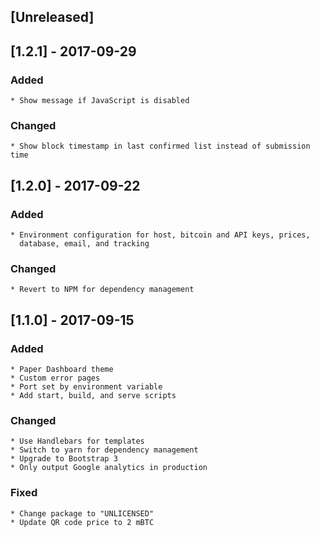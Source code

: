 ## [Unreleased]

## [1.2.1] - 2017-09-29

### Added
    * Show message if JavaScript is disabled

### Changed
    * Show block timestamp in last confirmed list instead of submission time

## [1.2.0] - 2017-09-22

### Added
    * Environment configuration for host, bitcoin and API keys, prices,
      database, email, and tracking

### Changed
    * Revert to NPM for dependency management

## [1.1.0] - 2017-09-15

### Added
    * Paper Dashboard theme
    * Custom error pages
    * Port set by environment variable
    * Add start, build, and serve scripts

### Changed
    * Use Handlebars for templates
    * Switch to yarn for dependency management
    * Upgrade to Bootstrap 3
    * Only output Google analytics in production

### Fixed
    * Change package to "UNLICENSED"
    * Update QR code price to 2 mBTC
